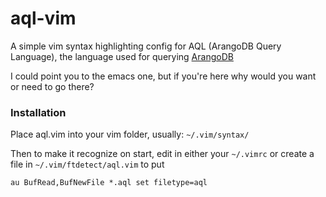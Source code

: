 # aql-vim
A simple vim syntax highlighting config for AQL (ArangoDB Query Language), the language used for querying [ArangoDB](http://www.arangodb.com)

I could point you to the emacs one, but if you're here why would you want or need to go there?

### Installation
Place aql.vim into your vim folder, usually: `~/.vim/syntax/`

Then to make it recognize on start, edit in either your `~/.vimrc` or create a file in `~/.vim/ftdetect/aql.vim` to put

```
au BufRead,BufNewFile *.aql set filetype=aql
```
